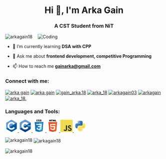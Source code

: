 <h1 align="center">Hi 👋, I'm Arka Gain</h1>
<h3 align="center">A CST Student from NiT</h3>
<img align="right" alt="Coding" width="400" src="https://cdn.dribbble.com/users/1162077/screenshots/3848914/programmer.gif">

<p align="left"> <img src="https://komarev.com/ghpvc/?username=arkagain18&label=Profile%20views&color=0e75b6&style=flat" alt="arkagain18" /> </p>

- 🌱 I’m currently learning **DSA with CPP**

- 💬 Ask me about **frontend development, competitive Programming**

- 📫 How to reach me **gainarka@gmail.com**

<h3 align="left">Connect with me:</h3>
<p align="left">
<a href="https://linkedin.com/in/arka gain" target="blank"><img align="center" src="https://raw.githubusercontent.com/rahuldkjain/github-profile-readme-generator/master/src/images/icons/Social/linked-in-alt.svg" alt="arka gain" height="30" width="40" /></a>
<a href="https://fb.com/arka gain" target="blank"><img align="center" src="https://raw.githubusercontent.com/rahuldkjain/github-profile-readme-generator/master/src/images/icons/Social/facebook.svg" alt="arka gain" height="30" width="40" /></a>
<a href="https://instagram.com/gain_arka.18" target="blank"><img align="center" src="https://raw.githubusercontent.com/rahuldkjain/github-profile-readme-generator/master/src/images/icons/Social/instagram.svg" alt="gain_arka.18" height="30" width="40" /></a>
<a href="https://www.codechef.com/users/arka_18" target="blank"><img align="center" src="https://cdn.jsdelivr.net/npm/simple-icons@3.1.0/icons/codechef.svg" alt="arka_18" height="30" width="40" /></a>
<a href="https://www.hackerrank.com/arkagain03" target="blank"><img align="center" src="https://raw.githubusercontent.com/rahuldkjain/github-profile-readme-generator/master/src/images/icons/Social/hackerrank.svg" alt="arkagain03" height="30" width="40" /></a>
<a href="https://www.leetcode.com/arkagain" target="blank"><img align="center" src="https://raw.githubusercontent.com/rahuldkjain/github-profile-readme-generator/master/src/images/icons/Social/leet-code.svg" alt="arkagain" height="30" width="40" /></a>
<a href="https://discord.gg/arka_18." target="blank"><img align="center" src="https://raw.githubusercontent.com/rahuldkjain/github-profile-readme-generator/master/src/images/icons/Social/discord.svg" alt="arka_18." height="30" width="40" /></a>
</p>

<h3 align="left">Languages and Tools:</h3>
<p align="left"> <a href="https://www.cprogramming.com/" target="_blank" rel="noreferrer"> <img src="https://raw.githubusercontent.com/devicons/devicon/master/icons/c/c-original.svg" alt="c" width="40" height="40"/> </a> <a href="https://www.w3schools.com/cpp/" target="_blank" rel="noreferrer"> <img src="https://raw.githubusercontent.com/devicons/devicon/master/icons/cplusplus/cplusplus-original.svg" alt="cplusplus" width="40" height="40"/> </a> <a href="https://www.w3schools.com/css/" target="_blank" rel="noreferrer"> <img src="https://raw.githubusercontent.com/devicons/devicon/master/icons/css3/css3-original-wordmark.svg" alt="css3" width="40" height="40"/> </a> <a href="https://www.w3.org/html/" target="_blank" rel="noreferrer"> <img src="https://raw.githubusercontent.com/devicons/devicon/master/icons/html5/html5-original-wordmark.svg" alt="html5" width="40" height="40"/> </a> <a href="https://developer.mozilla.org/en-US/docs/Web/JavaScript" target="_blank" rel="noreferrer"> <img src="https://raw.githubusercontent.com/devicons/devicon/master/icons/javascript/javascript-original.svg" alt="javascript" width="40" height="40"/> </a> <a href="https://www.python.org" target="_blank" rel="noreferrer"> <img src="https://raw.githubusercontent.com/devicons/devicon/master/icons/python/python-original.svg" alt="python" width="40" height="40"/> </a> </p>

<p><img align="left" src="https://github-readme-stats.vercel.app/api/top-langs?username=arkagain18&show_icons=true&locale=en&layout=compact" alt="arkagain18" /></p>

<p>&nbsp;<img align="center" src="https://github-readme-stats.vercel.app/api?username=arkagain18&show_icons=true&locale=en" alt="arkagain18" /></p>

<p><img align="center" src="https://github-readme-streak-stats.herokuapp.com/?user=arkagain18&" alt="arkagain18" /></p>
